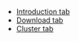 * [Introduction tab](https://github.com/jonathanbrecher/sharedclustering/wiki/Introduction-tab)
* [Download tab](https://github.com/jonathanbrecher/sharedclustering/wiki/Download-tab)
* [Cluster tab](https://github.com/jonathanbrecher/sharedclustering/wiki/Correlation-tab)